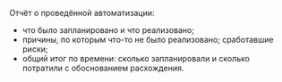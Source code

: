 Отчёт о проведённой автоматизации:

- что было запланировано и что реализовано;
- причины, по которым что-то не было реализовано;
сработавшие риски;
- общий итог по времени: сколько запланировали и сколько потратили с обоснованием расхождения.